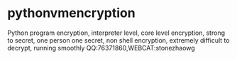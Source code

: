 # pythonvmencryption
Python program encryption, interpreter level, core level encryption, strong to secret, one person one secret, non shell encryption, extremely difficult to decrypt, running smoothly
QQ:76371860,WEBCAT:stonezhaowg
